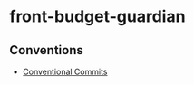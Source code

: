 # front-budget-guardian

## Conventions

- [Conventional Commits](https://www.conventionalcommits.org/en/v1.0.0/)
